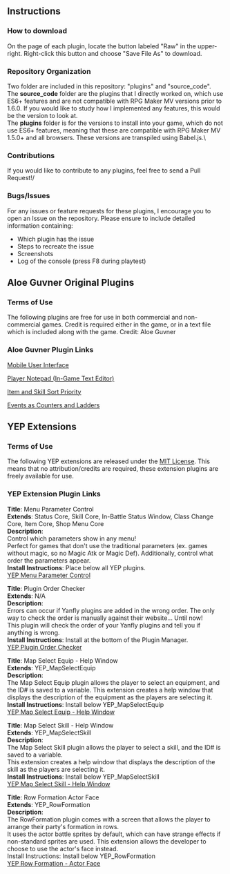 
## Instructions

### How to download

On the page of each plugin, locate the button labeled "Raw" in the upper-right. Right-click this button and choose "Save File As" to download.

### Repository Organization

Two folder are included in this repository: "plugins" and "source_code".\
The **source_code** folder are the plugins that I directly worked on, which use ES6+ features and are not compatible with RPG Maker MV versions prior to 1.6.0. If you would like to study how I implemented any features, this would be the version to look at.\
The **plugins** folder is for the versions to install into your game, which do not use ES6+ features, meaning that these are compatible with RPG Maker MV 1.5.0+ and all browsers. These versions are transpiled using Babel.js.\

### Contributions

If you would like to contribute to any plugins, feel free to send a Pull Request!/

### Bugs/Issues

For any issues or feature requests for these plugins, I encourage you to open an Issue on the repository. Please ensure to include detailed information containing:
* Which plugin has the issue
* Steps to recreate the issue
* Screenshots
* Log of the console (press F8 during playtest)

## Aloe Guvner Original Plugins

### Terms of Use

The following plugins are free for use in both commercial and non-commercial games.
Credit is required either in the game, or in a text file which is included along with the game.
Credit: Aloe Guvner

### Aloe Guvner Plugin Links

[Mobile User Interface](https://github.com/aloeguvner/rpg-maker-mv/blob/master/plugins/ALOE_MobileUI.js)

[Player Notepad (In-Game Text Editor)](https://github.com/aloeguvner/rpg-maker-mv/blob/master/plugins/ALOE_PlayerNotepad.js)

[Item and Skill Sort Priority](https://github.com/aloeguvner/rpg-maker-mv/blob/master/plugins/ALOE_ItemSkillSortPriority.js)

[Events as Counters and Ladders](https://github.com/aloeguvner/rpg-maker-mv/blob/master/plugins/ALOE_Event_Ladder_Counter.js)


## YEP Extensions

### Terms of Use

The following YEP extensions are released under the [MIT License](https://opensource.org/licenses/MIT). This means that no attribution/credits are required, these extension plugins are freely available for use.

### YEP Extension Plugin Links

**Title**: Menu Parameter Control\
**Extends**: Status Core, Skill Core, In-Battle Status Window, Class Change Core, Item Core, Shop Menu Core\
**Description**:\
Control which parameters show in any menu!\
Perfect for games that don't use the traditional parameters (ex. games without magic, so no Magic Atk or Magic Def). Additionally, control what order the parameters appear.\
**Install Instructions**: Place below all YEP plugins.\
[YEP Menu Parameter Control](https://github.com/aloeguvner/rpg-maker-mv/blob/master/plugins/ALOE_YEP_MenuParameterControl.js)

**Title**: Plugin Order Checker\
**Extends**: N/A\
**Description**:\
Errors can occur if Yanfly plugins are added in the wrong order. The only way to check the order is manually against their website... Until now!\
This plugin will check the order of your Yanfly plugins and tell you if anything is wrong.\
**Install Instructions**: Install at the bottom of the Plugin Manager.\
[YEP Plugin Order Checker](https://github.com/aloeguvner/rpg-maker-mv/blob/master/plugins/ALOE_YEP_PluginOrderChecker.js)

**Title**: Map Select Equip - Help Window\
**Extends**: YEP_MapSelectEquip\
**Description**:\
The Map Select Equip plugin allows the player to select an equipment, and the ID# is saved to a variable.
This extension creates a help window that displays the description of the equipment as the players are selecting it.\
**Install Instructions**: Install below YEP_MapSelectEquip\
[YEP Map Select Equip - Help Window](https://github.com/aloeguvner/rpg-maker-mv/blob/master/plugins/ALOE_YEP_X_MapSelectEquip_Help.js)

**Title**: Map Select Skill - Help Window\
**Extends**: YEP_MapSelectSkill\
**Description**:\
The Map Select Skill plugin allows the player to select a skill, and the ID# is saved to a variable.\
This extension creates a help window that displays the description of the skill as the players are selecting it.\
**Install Instructions**: Install below YEP_MapSelectSkill\
[YEP Map Select Skill - Help Window](https://github.com/aloeguvner/rpg-maker-mv/blob/master/plugins/ALOE_YEP_X_MapSelectSkill_Help.js)

**Title**: Row Formation Actor Face\
**Extends**: YEP_RowFormation\
**Description**:\
The RowFormation plugin comes with a screen that allows the player to arrange their party's formation in rows.\
It uses the actor battle sprites by default, which can have strange effects if non-standard sprites are used. This extension allows the developer to choose to use the actor's face instead.\
Install Instructions: Install below YEP_RowFormation\
[YEP Row Formation - Actor Face](https://github.com/aloeguvner/rpg-maker-mv/blob/master/plugins/ALOE_YEP_RowFormation_ActorFace.js)